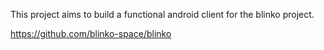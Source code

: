 This project aims to build a functional android client for the blinko project.

https://github.com/blinko-space/blinko